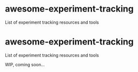 # awesome-experiment-tracking
List of experiment tracking resources and tools

# awesome-experiment-tracking
List of experiment tracking resources and tools

WIP, coming soon...
